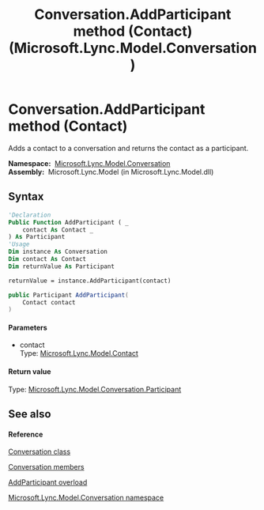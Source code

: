 ﻿---
title: Conversation.AddParticipant method (Contact) (Microsoft.Lync.Model.Conversation)
TOCTitle: AddParticipant method (Contact)
ms:assetid: M:Microsoft.Lync.Model.Conversation.Conversation.AddParticipant(Microsoft.Lync.Model.Contact)_DI_3_UC_OCS14MrefLyncWPF
ms:mtpsurl: https://msdn.microsoft.com/en-us/library/microsoft.lync.model.conversation.conversation.addparticipant(v=office.15)
ms:contentKeyID: 48598030
ms.date: 07/28/2014
mtps_version: v=office.15
dev_langs:
- vb
- csharp
---

# Conversation.AddParticipant method (Contact)

Adds a contact to a conversation and returns the contact as a participant.

**Namespace:**  [Microsoft.Lync.Model.Conversation](microsoft-lync-model-conversation-namespace_2.md)  
**Assembly:**  Microsoft.Lync.Model (in Microsoft.Lync.Model.dll)

## Syntax

``` vb
'Declaration
Public Function AddParticipant ( _
    contact As Contact _
) As Participant
'Usage
Dim instance As Conversation
Dim contact As Contact
Dim returnValue As Participant

returnValue = instance.AddParticipant(contact)
```

``` csharp
public Participant AddParticipant(
    Contact contact
)
```

#### Parameters

  - contact  
    Type: [Microsoft.Lync.Model.Contact](contact-class-microsoft-lync-model_2.md)  

#### Return value

Type: [Microsoft.Lync.Model.Conversation.Participant](participant-class-microsoft-lync-model-conversation_2.md)  

## See also

#### Reference

[Conversation class](conversation-class-microsoft-lync-model-conversation_2.md)

[Conversation members](conversation-members-microsoft-lync-model-conversation_2.md)

[AddParticipant overload](conversation-addparticipant-method-microsoft-lync-model-conversation_2.md)

[Microsoft.Lync.Model.Conversation namespace](microsoft-lync-model-conversation-namespace_2.md)

